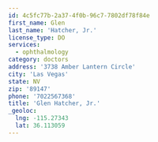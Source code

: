 ```yaml
---
id: 4c5fc77b-2a37-4f0b-96c7-7802df78f84e
first_name: Glen
last_name: 'Hatcher, Jr.'
license_type: DO
services:
  - ophthalmology
category: doctors
address: '3738 Amber Lantern Circle'
city: 'Las Vegas'
state: NV
zip: '89147'
phone: '7022567368'
title: 'Glen Hatcher, Jr.'
_geoloc:
  lng: -115.27343
  lat: 36.113059
---
```

